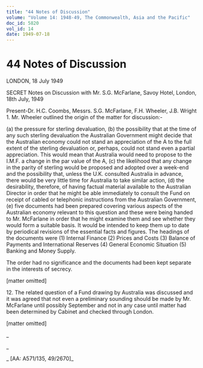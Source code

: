 ```yaml
---
title: "44 Notes of Discussion"
volume: "Volume 14: 1948-49, The Commonwealth, Asia and the Pacific"
doc_id: 5820
vol_id: 14
date: 1949-07-18
---
```


# 44 Notes of Discussion

LONDON, 18 July 1949

SECRET Notes on Discussion with Mr. S.G. McFarlane, Savoy Hotel, London, 18th July, 1949

Present-Dr. H.C. Coombs, Messrs. S.G. McFarlane, F.H. Wheeler, J.B. Wright 1. Mr. Wheeler outlined the origin of the matter for discussion:-

(a) the pressure for sterling devaluation, (b) the possibility that at the time of any such sterling devaluation the Australian Government might decide that the Australian economy could not stand an appreciation of the A to the full extent of the sterling devaluation or, perhaps, could not stand even a partial appreciation. This would mean that Australia would need to propose to the I.M.F. a change in the par value of the A, (c) the likelihood that any change in the parity of sterling would be proposed and adopted over a week-end and the possibility that, unless the U.K. consulted Australia in advance, there would be very little time for Australia to take similar action, (d) the desirability, therefore, of having factual material available to the Australian Director in order that he might be able immediately to consult the Fund on receipt of cabled or telephonic instructions from the Australian Government, (e) five documents had been prepared covering various aspects of the Australian economy relevant to this question and these were being handed to Mr. McFarlane in order that he might examine them and see whether they would form a suitable basis. It would be intended to keep them up to date by periodical revisions of the essential facts and figures. The headings of the documents were (1) Internal Finance (2) Prices and Costs (3) Balance of Payments and International Reserves (4) General Economic Situation (5) Banking and Money Supply.

The order had no significance and the documents had been kept separate in the interests of secrecy.

[matter omitted]

12\. The related question of a Fund drawing by Australia was discussed and it was agreed that not even a preliminary sounding should be made by Mr. McFarlane until possibly September and not in any case until matter had been determined by Cabinet and checked through London.

[matter omitted]

_

_

_ [AA: A571/135, 49/2670]_
